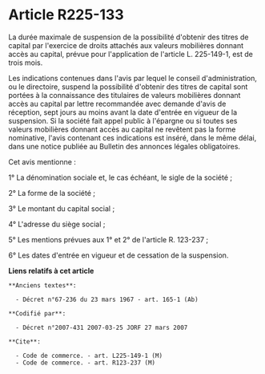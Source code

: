 # Article R225-133

La durée maximale de suspension de la possibilité d'obtenir des titres de capital par l'exercice de droits attachés aux
valeurs mobilières donnant accès au capital, prévue pour l'application de l'article L. 225-149-1, est de trois mois.

Les indications contenues dans l'avis par lequel le conseil d'administration, ou le directoire, suspend la possibilité
d'obtenir des titres de capital sont portées à la connaissance des titulaires de valeurs mobilières donnant accès au capital
par lettre recommandée avec demande d'avis de réception, sept jours au moins avant la date d'entrée en vigueur de la
suspension. Si la société fait appel public à l'épargne ou si toutes ses valeurs mobilières donnant accès au capital ne
revêtent pas la forme nominative, l'avis contenant ces indications est inséré, dans le même délai, dans une notice publiée au
Bulletin des annonces légales obligatoires.

Cet avis mentionne :

1° La dénomination sociale et, le cas échéant, le sigle de la société ;

2° La forme de la société ;

3° Le montant du capital social ;

4° L'adresse du siège social ;

5° Les mentions prévues aux 1° et 2° de l'article R. 123-237 ;

6° Les dates d'entrée en vigueur et de cessation de la suspension.

**Liens relatifs à cet article**

	**Anciens textes**:

	  - Décret n°67-236 du 23 mars 1967 - art. 165-1 (Ab)

	**Codifié par**:

	  - Décret n°2007-431 2007-03-25 JORF 27 mars 2007

	**Cite**:

	  - Code de commerce. - art. L225-149-1 (M)
	  - Code de commerce. - art. R123-237 (M)

